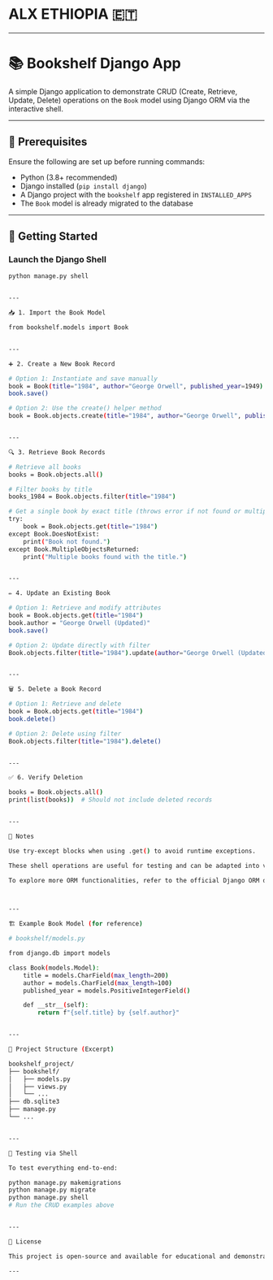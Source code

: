 # ALX ETHIOPIA 🇪🇹 
---

# 📚 Bookshelf Django App

A simple Django application to demonstrate CRUD (Create, Retrieve, Update, Delete) operations on the `Book` model using Django ORM via the interactive shell.

---

## 🔧 Prerequisites

Ensure the following are set up before running commands:

- Python (3.8+ recommended)
- Django installed (`pip install django`)
- A Django project with the `bookshelf` app registered in `INSTALLED_APPS`
- The `Book` model is already migrated to the database

---

## 🚀 Getting Started

### Launch the Django Shell

```bash
python manage.py shell


---

📥 1. Import the Book Model

from bookshelf.models import Book


---

➕ 2. Create a New Book Record

# Option 1: Instantiate and save manually
book = Book(title="1984", author="George Orwell", published_year=1949)
book.save()

# Option 2: Use the create() helper method
book = Book.objects.create(title="1984", author="George Orwell", published_year=1949)


---

🔍 3. Retrieve Book Records

# Retrieve all books
books = Book.objects.all()

# Filter books by title
books_1984 = Book.objects.filter(title="1984")

# Get a single book by exact title (throws error if not found or multiple)
try:
    book = Book.objects.get(title="1984")
except Book.DoesNotExist:
    print("Book not found.")
except Book.MultipleObjectsReturned:
    print("Multiple books found with the title.")


---

✏️ 4. Update an Existing Book

# Option 1: Retrieve and modify attributes
book = Book.objects.get(title="1984")
book.author = "George Orwell (Updated)"
book.save()

# Option 2: Update directly with filter
Book.objects.filter(title="1984").update(author="George Orwell (Updated)")


---

🗑️ 5. Delete a Book Record

# Option 1: Retrieve and delete
book = Book.objects.get(title="1984")
book.delete()

# Option 2: Delete using filter
Book.objects.filter(title="1984").delete()


---

✅ 6. Verify Deletion

books = Book.objects.all()
print(list(books))  # Should not include deleted records


---

📝 Notes

Use try-except blocks when using .get() to avoid runtime exceptions.

These shell operations are useful for testing and can be adapted into views or scripts.

To explore more ORM functionalities, refer to the official Django ORM documentation.



---

🏗️ Example Book Model (for reference)

# bookshelf/models.py

from django.db import models

class Book(models.Model):
    title = models.CharField(max_length=200)
    author = models.CharField(max_length=100)
    published_year = models.PositiveIntegerField()

    def __str__(self):
        return f"{self.title} by {self.author}"


---

📂 Project Structure (Excerpt)

bookshelf_project/
├── bookshelf/
│   ├── models.py
│   ├── views.py
│   └── ...
├── db.sqlite3
├── manage.py
└── ...


---

🧪 Testing via Shell

To test everything end-to-end:

python manage.py makemigrations
python manage.py migrate
python manage.py shell
# Run the CRUD examples above


---

💬 License

This project is open-source and available for educational and demonstration purposes.

---

